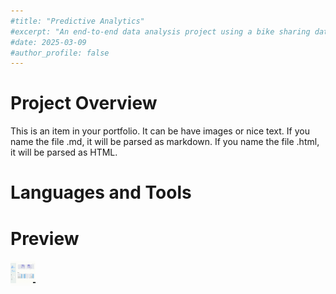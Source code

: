 ```yaml
---
#title: "Predictive Analytics"
#excerpt: "An end-to-end data analysis project using a bike sharing dataset from Kaggle. Includes data wrangling, EDA, visualization, and dashboard creation."
#date: 2025-03-09
#author_profile: false
---
```


# Project Overview
This is an item in your portfolio. It can be have images or nice text. If you name the file .md, it will be parsed as markdown. If you name the file .html, it will be parsed as HTML. 

# Languages and Tools

# Preview
<img src="/files/Dashboard.gif" width="40" height="40" />